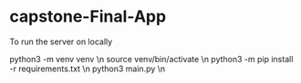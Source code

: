 # capstone-Final-App

To run the server on locally

python3 -m venv venv \n
source venv/bin/activate \n
python3 -m pip install -r requirements.txt \n
python3 main.py \n

